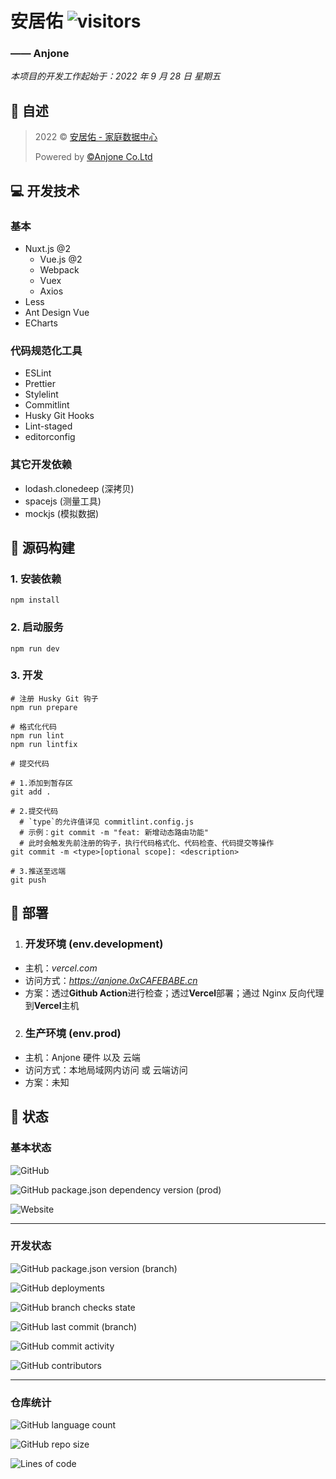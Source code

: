 # 安居佑 ![visitors](https://visitor-badge.glitch.me/badge?page_id=Kwanhooo.Anjone-WebOS)

### —— Anjone

_本项目的开发工作起始于：2022 年 9 月 28 日 星期五_

## 📔 自述

> 2022 © [安居佑 - 家庭数据中心](https://anjone.0xCAFEBABE.cn)
>
> Powered by [©Anjone Co.Ltd](https://gitee.com/hixs/kunpeng_front)

## 💻 开发技术

### 基本

- Nuxt.js @2
  - Vue.js @2
  - Webpack
  - Vuex
  - Axios
- Less
- Ant Design Vue
- ECharts

### 代码规范化工具

- ESLint
- Prettier
- Stylelint
- Commitlint
- Husky Git Hooks
- Lint-staged
- editorconfig

### 其它开发依赖

- lodash.clonedeep (深拷贝)
- spacejs (测量工具)
- mockjs (模拟数据)

## 🦾 源码构建

### 1. 安装依赖

```npm
npm install
```

### 2. 启动服务

```npm
npm run dev
```

### 3. 开发

```npm
# 注册 Husky Git 钩子
npm run prepare
```

```npm
# 格式化代码
npm run lint
npm run lintfix
```

```shell
# 提交代码

# 1.添加到暂存区
git add .

# 2.提交代码
  # `type`的允许值详见 commitlint.config.js
  # 示例：git commit -m "feat: 新增动态路由功能"
  # 此时会触发先前注册的钩子，执行代码格式化、代码检查、代码提交等操作
git commit -m <type>[optional scope]: <description>

# 3.推送至远端
git push
```

## 🔨 部署

1. ### 开发环境 (env.development)

- 主机：_vercel.com_
- 访问方式：*https://anjone.0xCAFEBABE.cn*
- 方案：透过**Github Action**进行检查；透过**Vercel**部署；通过 Nginx 反向代理到**Vercel**主机

2. ### 生产环境 (env.prod)

- 主机：Anjone 硬件 以及 云端
- 访问方式：本地局域网内访问 或 云端访问
- 方案：未知

## 🏃 状态

### 基本状态

![GitHub](https://img.shields.io/github/license/Kwanhooo/Anjone-WebOS?style=for-the-badge)

![GitHub package.json dependency version (prod)](https://img.shields.io/github/package-json/dependency-version/Kwanhooo/Anjone-WebOS/vue?style=for-the-badge)

![Website](https://img.shields.io/website?label=prod-services&style=for-the-badge&url=http%3A%2F%2Fkp.0xcafebabe.cn%2F)

---

### 开发状态

![GitHub package.json version (branch)](https://img.shields.io/github/package-json/v/Kwanhooo/Anjone-WebOS/master?style=for-the-badge)

![GitHub deployments](https://img.shields.io/github/deployments/Kwanhooo/Anjone-WebOS/Production?label=Dev-Env%20deploy&style=for-the-badge)

![GitHub branch checks state](https://img.shields.io/github/checks-status/Kwanhooo/Anjone-WebOS/master?label=master%20%E5%88%86%E6%94%AF%E6%A3%80%E6%9F%A5&style=for-the-badge)

![GitHub last commit (branch)](https://img.shields.io/github/last-commit/Kwanhooo/Anjone-WebOS/master?style=for-the-badge)

![GitHub commit activity](https://img.shields.io/github/commit-activity/w/Kwanhooo/Anjone-WebOS?style=for-the-badge)

![GitHub contributors](https://img.shields.io/github/contributors/Kwanhooo/Anjone-WebOS?style=for-the-badge)

---

### 仓库统计

![GitHub language count](https://img.shields.io/github/languages/count/Kwanhooo/Anjone-WebOS?style=for-the-badge)

![GitHub repo size](https://img.shields.io/github/repo-size/Kwanhooo/Anjone-WebOS?style=for-the-badge)

![Lines of code](https://img.shields.io/tokei/lines/github/Kwanhooo/Anjone-WebOS?style=for-the-badge)
